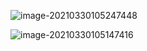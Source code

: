 ![image-20210330105247448](C:\Users\Lenovo\AppData\Roaming\Typora\typora-user-images\image-20210330105247448.png)



![image-20210330105147416](C:\Users\Lenovo\AppData\Roaming\Typora\typora-user-images\image-20210330105147416.png)




